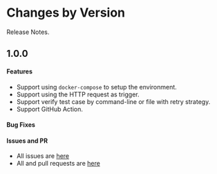 Changes by Version
==================
Release Notes.

1.0.0
------------------
#### Features
* Support using `docker-compose` to setup the environment.
* Support using the HTTP request as trigger.
* Support verify test case by command-line or file with retry strategy.
* Support GitHub Action.

#### Bug Fixes

#### Issues and PR
- All issues are [here](https://github.com/apache/skywalking/milestone/98?closed=1)
- All and pull requests are [here](https://github.com/apache/skywalking-infra-e2e/pulls?q=is%3Apr+is%3Aclosed+milestone%3A1.0.0)
